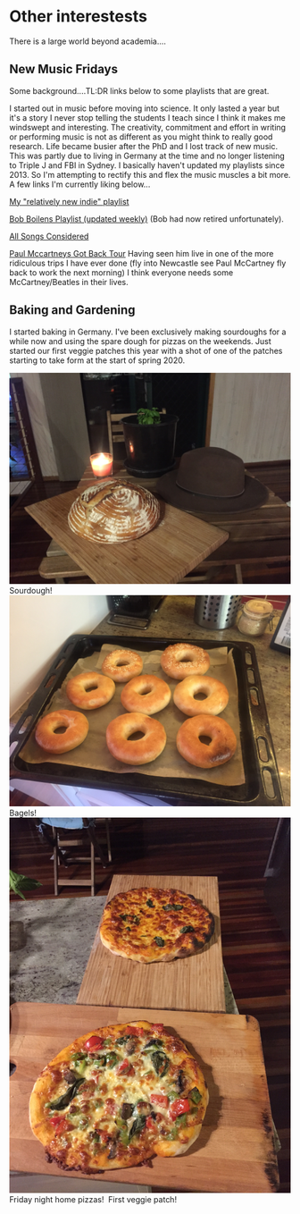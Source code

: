# Other interestests

There is a large world beyond academia....

## New Music Fridays

Some background....TL:DR links below to some playlists that are great.

I started out in music before moving into science. It only lasted a year but it's a story I never stop telling the students I teach since I think it makes me windswept and interesting. The creativity, commitment and effort in writing or performing music is not as different as you might think to really good research. Life became busier after the PhD and I lost track of new music. This was partly due to living in Germany at the time and no longer listening to Triple J and FBI in Sydney. I basically haven't updated my playlists since 2013. So I'm attempting to rectify this and flex the music muscles a bit more. A few links I'm currently liking below...

[My "relatively new indie" playlist](https://open.spotify.com/playlist/024sE8uNTWH4AQuAGYWl4W?si=kD7q8GWjRxa2a65luDS_iA)

[Bob Boilens Playlist (updated weekly)](https://www.npr.org/2019/06/17/526653451/bob-boilens-playlist) (Bob had now retired unfortunately).

[All Songs Considered](https://www.npr.org/sections/allsongs/)

[Paul Mccartneys Got Back Tour](https://open.spotify.com/playlist/6aqFIWz8DCWRoDmY4zAE0m) Having seen him live in one of the more ridiculous trips I have ever done (fly into Newcastle see Paul McCartney fly back to work the next morning) I think everyone needs some McCartney/Beatles in their lives.


## Baking and Gardening

I started baking in Germany. I've been exclusively making sourdoughs for a while now and using the spare dough for pizzas on the weekends. Just started our first veggie patches this year with a shot of one of the patches starting to take form at the start of spring 2020.


<img src="/asset/IMG_3248.JPG" alt="">
Sourdough!

<img src="/asset/IMG_3357.JPG" alt="">
Bagels!

<img src="/asset/IMG_3380.JPG" alt="">
Friday night home pizzas!

<img src="/asset/IMG_3341.JPG" alt="">
First veggie patch!


